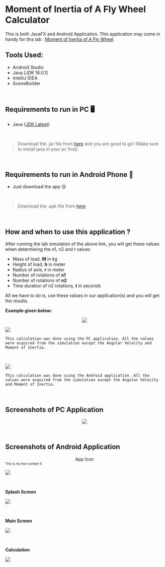 # Moment of Inertia of A Fly Wheel Calculator

This is both JavaFX and Android Application. This application may come in handy for this lab : [Moment of Inertia of A Fly Wheel](https://vlab.amrita.edu/index.php?sub=1&brch=74&sim=571&cnt=1)
<br>

## Tools Used:
- Android Studio
- Java [JDK 16.0.1]
- IntelliJ IDEA
- SceneBuilder

<br>

## Requirements to run in PC 🖥️
- Java ([JDK Latest](https://www.oracle.com/java/technologies/downloads/))
<br>

> Download the .jar file from [here](#) and you are good to go! (Make sure to install java in your pc first)
<br>

## Requirements to run in Android Phone 📱
- Just download the app 😊
<br>

> Download the .apk file from [here](#)
<br>

## How and when to use this application ?
After running the lab simulation of the above link, you will get these values when determining the n1, n2 and t values
  
  - Mass of load, **M** in kg
  - Height of load, **h** in meter
  - Radius of axle, **r** in meter
  - Number of rotations of **n1**
  - Number of rotations of **n2**
  - Time duration of n2 rotations, **t** in seconds

All we have to do is, use these values in our application(s) and you will get the results.

**Example given below:**
<p align="center" width="100%">
    <img src="https://github.com/ihkcreations/Moment-of-Inertia-of-A-Fly-Wheel-Calculator/blob/main/image-assets/image_one.png">
</p>

<p align="left" width="100%">
    <img src="https://github.com/ihkcreations/Moment-of-Inertia-of-A-Fly-Wheel-Calculator/blob/main/image-assets/image_two.png">
</p>
    
    This calculation was done using the PC application. All the values were acquired from the simulation except the Angular Velocity and Moment of Inertia.

<br>

<p align="left" width="100%">
    <img src="https://github.com/ihkcreations/Moment-of-Inertia-of-A-Fly-Wheel-Calculator/blob/main/image-assets/image_three.png">
</p>

    This calculation was done using the Android application. All the values were acquired from the simulation except the Angular Velocity and Moment of Inertia.
    
<br>

## Screenshots of PC Application
<p align="center" width="100%">
    <img src="https://github.com/ihkcreations/Moment-of-Inertia-of-A-Fly-Wheel-Calculator/blob/main/image-assets/pc_snap.png">
</p>
<br>

## Screenshots of Android Application

<div align="center">
  App Icon
</div>
 <font size="1"> This is my text number 5</font>
<p align="left" width="100%">
    <img src="https://github.com/ihkcreations/Moment-of-Inertia-of-A-Fly-Wheel-Calculator/blob/main/image-assets/app_snap_one.png">
</p>
<br>

**Splash Screen**
<p align="left" width="100%">
    <img src="https://github.com/ihkcreations/Moment-of-Inertia-of-A-Fly-Wheel-Calculator/blob/main/image-assets/app_snap_two.png">
</p>
<br>

**Main Screen**
<p align="left" width="100%">
    <img src="https://github.com/ihkcreations/Moment-of-Inertia-of-A-Fly-Wheel-Calculator/blob/main/image-assets/app_snap_three.png">
</p>
<br>

**Calculation**
<p align="left" width="100%">
    <img src="https://github.com/ihkcreations/Moment-of-Inertia-of-A-Fly-Wheel-Calculator/blob/main/image-assets/app_snap_four.png">
</p>
<br>
